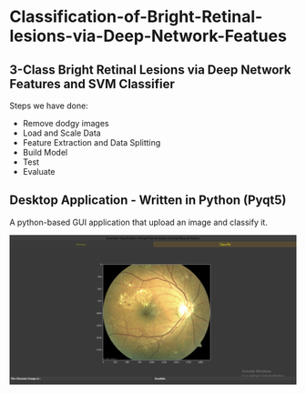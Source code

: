 # Classification-of-Bright-Retinal-lesions-via-Deep-Network-Featues
## 3-Class Bright Retinal Lesions via Deep Network Features and SVM Classifier
Steps we have done:
- Remove dodgy images
- Load and Scale Data
- Feature Extraction and Data Splitting
- Build Model
- Test
- Evaluate
## Desktop Application - Written in Python (Pyqt5)
A python-based GUI application that upload an image and classify it.

![](https://github.com/FarahGamal/Classification-of-Bright-Retinal-lesions-via-Deep-Network-Featues/blob/main/preview.png)
